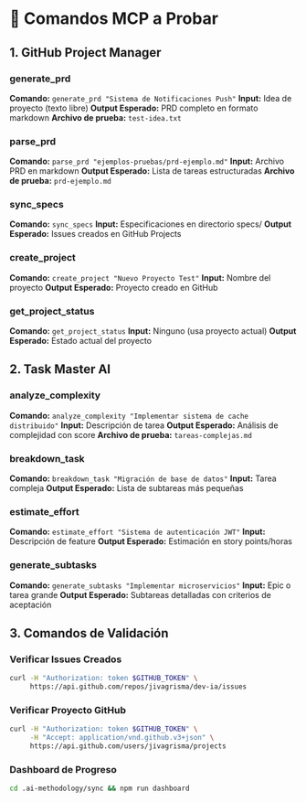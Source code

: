 # 🤖 Comandos MCP a Probar

## 1. GitHub Project Manager

### generate_prd
**Comando:** `generate_prd "Sistema de Notificaciones Push"`
**Input:** Idea de proyecto (texto libre)
**Output Esperado:** PRD completo en formato markdown
**Archivo de prueba:** `test-idea.txt`

### parse_prd  
**Comando:** `parse_prd "ejemplos-pruebas/prd-ejemplo.md"`
**Input:** Archivo PRD en markdown
**Output Esperado:** Lista de tareas estructuradas
**Archivo de prueba:** `prd-ejemplo.md`

### sync_specs
**Comando:** `sync_specs`
**Input:** Especificaciones en directorio specs/
**Output Esperado:** Issues creados en GitHub Projects

### create_project
**Comando:** `create_project "Nuevo Proyecto Test"`
**Input:** Nombre del proyecto
**Output Esperado:** Proyecto creado en GitHub

### get_project_status
**Comando:** `get_project_status`
**Input:** Ninguno (usa proyecto actual)
**Output Esperado:** Estado actual del proyecto

## 2. Task Master AI

### analyze_complexity
**Comando:** `analyze_complexity "Implementar sistema de cache distribuido"`
**Input:** Descripción de tarea
**Output Esperado:** Análisis de complejidad con score
**Archivo de prueba:** `tareas-complejas.md`

### breakdown_task
**Comando:** `breakdown_task "Migración de base de datos"`
**Input:** Tarea compleja
**Output Esperado:** Lista de subtareas más pequeñas

### estimate_effort
**Comando:** `estimate_effort "Sistema de autenticación JWT"`
**Input:** Descripción de feature
**Output Esperado:** Estimación en story points/horas

### generate_subtasks
**Comando:** `generate_subtasks "Implementar microservicios"`
**Input:** Epic o tarea grande
**Output Esperado:** Subtareas detalladas con criterios de aceptación

## 3. Comandos de Validación

### Verificar Issues Creados
```bash
curl -H "Authorization: token $GITHUB_TOKEN" \
     https://api.github.com/repos/jivagrisma/dev-ia/issues
```

### Verificar Proyecto GitHub
```bash
curl -H "Authorization: token $GITHUB_TOKEN" \
     -H "Accept: application/vnd.github.v3+json" \
     https://api.github.com/users/jivagrisma/projects
```

### Dashboard de Progreso
```bash
cd .ai-methodology/sync && npm run dashboard
```
